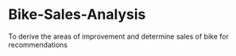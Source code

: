 # Bike-Sales-Analysis
To derive the areas of improvement and determine sales of bike for recommendations
